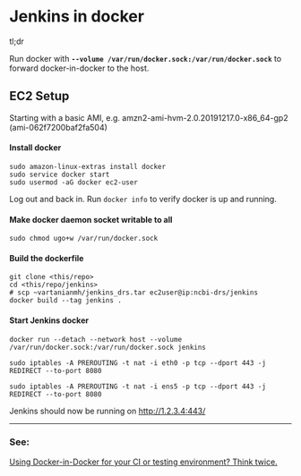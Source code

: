 # Jenkins in docker

tl;dr

Run docker with **`--volume /var/run/docker.sock:/var/run/docker.sock`** to forward docker-in-docker to the host.

## EC2 Setup

Starting with a basic AMI, e.g. amzn2-ami-hvm-2.0.20191217.0-x86_64-gp2 (ami-062f7200baf2fa504)

#### Install docker
```
sudo amazon-linux-extras install docker
sudo service docker start
sudo usermod -aG docker ec2-user
```
Log out and back in. Run `docker info` to verify docker is up and running.

#### Make docker daemon socket writable to all

```
sudo chmod ugo+w /var/run/docker.sock
```

#### Build the dockerfile

```
git clone <this/repo>
cd <this/repo/jenkins>
# scp ~vartanianmh/jenkins_drs.tar ec2user@ip:ncbi-drs/jenkins
docker build --tag jenkins .
```

#### Start Jenkins docker

```
docker run --detach --network host --volume /var/run/docker.sock:/var/run/docker.sock jenkins

sudo iptables -A PREROUTING -t nat -i eth0 -p tcp --dport 443 -j REDIRECT --to-port 8080

sudo iptables -A PREROUTING -t nat -i ens5 -p tcp --dport 443 -j REDIRECT --to-port 8080
```

Jenkins should now be running on http://1.2.3.4:443/

----

### See:

[Using Docker-in-Docker for your CI or testing environment? Think twice.](http://jpetazzo.github.io/2015/09/03/do-not-use-docker-in-docker-for-ci/)
